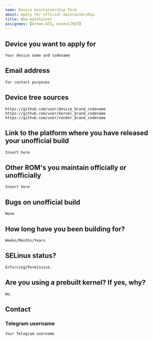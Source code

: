 ```yaml
---
name: Device maintainership form
about: Apply for official maintainership
title: New maintainer
assignees: [Arman-ATI, mvimal2607]
---
```



## Device you want to apply for
```
Your device name and codename
```

## Email address
```
For contact purposes
```

## Device tree sources
<!--
* Must be public on GitHub/GitLab
* Must add kernel and vendor as well
* Authorship & commit history should be proper
* Add common trees if applicable
-->
```
https://github.com/user/device_brand_codename
https://github.com/user/kernel_brand_codename
https://github.com/user/vendor_brand_codename
```

## Link to the platform where you have released your unofficial build
```
Insert here
```

## Other ROM's you maintain officially or unofficially
```
Insert here
```

## Bugs on unofficial build
```
None
```

## How long have you been building for?
```
Weeks/Months/Years
```

## SELinux status?
```
Enforcing/Permissive.
```

## Are you using a prebuilt kernel? If yes, why?
```
No.
```

## Contact
### Telegram username
```
Your Telegram username
```
